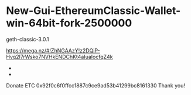 # New-Gui-EthereumClassic-Wallet-win-64bit-fork-2500000

geth-classic-3.0.1

https://mega.nz/#!ZhNGAAzY!z2DQiP-Hvq2I7rWsko7NVHkENDChKt4aIuaIocfqZ4k

-

-

Donate ETC 0x92f0c6f0ffcc1887c9ce9ad53b41299bc8161330 Thank you!
